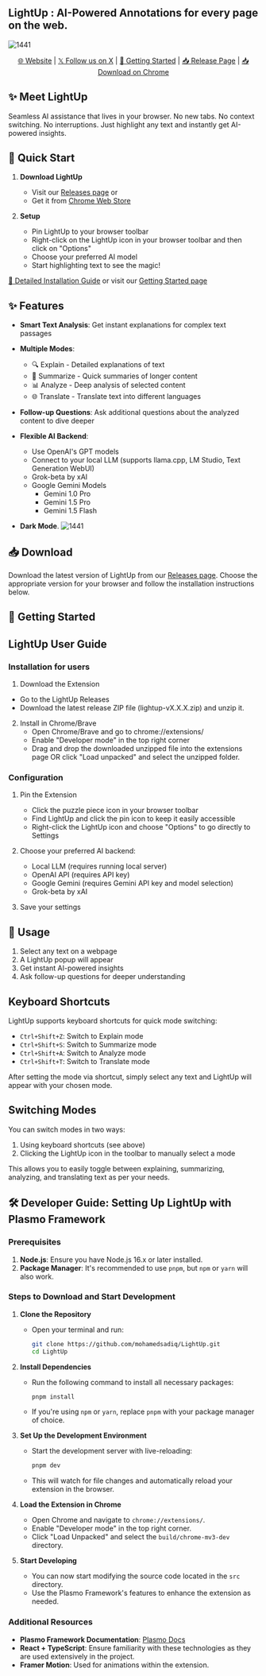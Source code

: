 ## LightUp : AI-Powered Annotations for every page on the web.

![1441](https://pbs.twimg.com/media/GgxiXUPXoAAVQWP?format=jpg&name=medium)


<div align="center">
  <a href="https://boimaginations.com/lightup">🌐 Website</a> | <a href="https://x.com/sadiq_moo">𝕏 Follow us on X</a> | <a href="https://www.boimaginations.com/lightup/getting-started">🚀 Getting Started</a> | <a href="https://github.com/mohamedsadiq/LightUp/releases">📥 Release Page</a> |  <a href="https://chromewebstore.google.com/detail/lightup-ai-powered-web-an/pncapgeoeedlfppkohlbelelkkihikel?authuser=5&hl=en-GB">📥 Download on Chrome</a>
</div>

## ✨  Meet LightUp
Seamless AI assistance that lives in your browser. No new tabs. No context switching. No interruptions. Just highlight any text and instantly get AI-powered insights.

## 🚀 Quick Start

1. **Download LightUp**
   - Visit our [Releases page](https://github.com/lightup/releases) or
   - Get it from [Chrome Web Store](https://chromewebstore.google.com/detail/lightup-ai-powered-web-an/pncapgeoeedlfppkohlbelelkkihikel?authuser=5&hl=en-GB)

2. **Setup**
   - Pin LightUp to your browser toolbar
   - Right-click on the LightUp icon in your browser toolbar and then click on "Options"
   - Choose your preferred AI model
   - Start highlighting text to see the magic!

[📖 Detailed Installation Guide](#installation-for-users) or visit our [Getting Started page](https://www.boimaginations.com/lightup/getting-started)


## ✨ Features

- **Smart Text Analysis**: Get instant explanations for complex text passages

- **Multiple Modes**:
  - 🔍 Explain - Detailed explanations of text
  - 📝 Summarize - Quick summaries of longer content
  - 📊 Analyze - Deep analysis of selected content
  - 🌐 Translate - Translate text into different languages
- **Follow-up Questions**: Ask additional questions about the analyzed content to dive deeper
- **Flexible AI Backend**:
  - Use OpenAI's GPT models
  - Connect to your local LLM (supports llama.cpp, LM Studio, Text Generation WebUI)
  - Grok-beta by xAI
  - Google Gemini Models
    - Gemini 1.0 Pro
    - Gemini 1.5 Pro
    - Gemini 1.5 Flash
- **Dark Mode**.
![1441](https://github.com/user-attachments/assets/c596a963-fab3-4908-a0f9-5ffe993a07a8)


## 📥 Download

Download the latest version of LightUp from our [Releases page](https://github.com/lightup/releases). Choose the appropriate version for your browser and follow the installation instructions below.


## 🚀 Getting Started

## LightUp User Guide

### Installation for users

1. Download the Extension
  - Go to the LightUp Releases
  - Download the latest release ZIP file (lightup-vX.X.X.zip) and unzip it.

2. Install in Chrome/Brave
   - Open Chrome/Brave and go to chrome://extensions/
   - Enable "Developer mode" in the top right corner
   - Drag and drop the downloaded unzipped file into the extensions page
OR click "Load unpacked" and select the unzipped folder.


### Configuration

1. Pin the Extension
   - Click the puzzle piece icon in your browser toolbar
   - Find LightUp and click the pin icon to keep it easily accessible
   - Right-click the LightUp icon and choose "Options" to go directly to Settings
  
2. Choose your preferred AI backend:
   - Local LLM (requires running local server)
   - OpenAI API (requires API key)
   - Google Gemini (requires Gemini API key and model selection)
   - Grok-beta by xAI
3. Save your settings

## 🔧 Usage

1. Select any text on a webpage
2. A LightUp popup will appear
3. Get instant AI-powered insights
4. Ask follow-up questions for deeper understanding

## Keyboard Shortcuts

LightUp supports keyboard shortcuts for quick mode switching:

- `Ctrl+Shift+Z`: Switch to Explain mode
- `Ctrl+Shift+S`: Switch to Summarize mode
- `Ctrl+Shift+A`: Switch to Analyze mode
- `Ctrl+Shift+T`: Switch to Translate mode

After setting the mode via shortcut, simply select any text and LightUp will appear with your chosen mode.

## Switching Modes

You can switch modes in two ways:
1. Using keyboard shortcuts (see above)
2. Clicking the LightUp icon in the toolbar to manually select a mode

This allows you to easily toggle between explaining, summarizing, analyzing, and translating text as per your needs.


## 🛠️ Developer Guide: Setting Up LightUp with Plasmo Framework

### Prerequisites

1. **Node.js**: Ensure you have Node.js 16.x or later installed.
2. **Package Manager**: It's recommended to use `pnpm`, but `npm` or `yarn` will also work.

### Steps to Download and Start Development

1. **Clone the Repository**
   - Open your terminal and run:
     ```bash
     git clone https://github.com/mohamedsadiq/LightUp.git
     cd LightUp
     ```

2. **Install Dependencies**
   - Run the following command to install all necessary packages:
     ```bash
     pnpm install
     ```
   - If you're using `npm` or `yarn`, replace `pnpm` with your package manager of choice.

3. **Set Up the Development Environment**
   - Start the development server with live-reloading:
     ```bash
     pnpm dev
     ```
   - This will watch for file changes and automatically reload your extension in the browser.

4. **Load the Extension in Chrome**
   - Open Chrome and navigate to `chrome://extensions/`.
   - Enable "Developer mode" in the top right corner.
   - Click "Load Unpacked" and select the `build/chrome-mv3-dev` directory.

5. **Start Developing**
   - You can now start modifying the source code located in the `src` directory.
   - Use the Plasmo Framework's features to enhance the extension as needed.

### Additional Resources

- **Plasmo Framework Documentation**: [Plasmo Docs](https://docs.plasmo.com/)
- **React + TypeScript**: Ensure familiarity with these technologies as they are used extensively in the project.
- **Framer Motion**: Used for animations within the extension.


